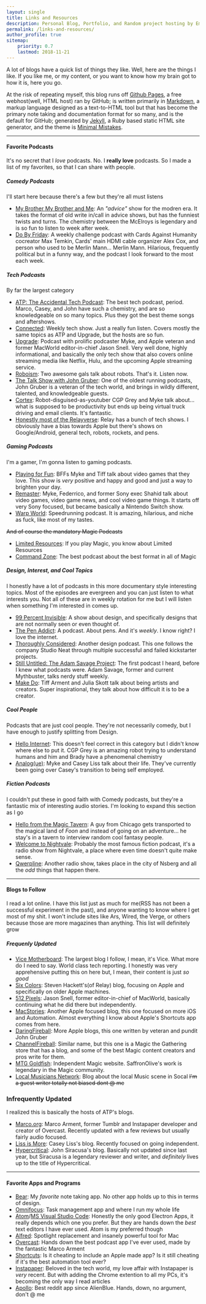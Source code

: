 ```yaml
---
layout: single
title: Links and Resources
description: Personal Blog, Portfolio, and Random project hosting by Emmanuel Medina
permalink: /links-and-resources/
author_profile: true
sitemap:
    priority: 0.7
    lastmod: 2018-11-21
---
```


A lot of blogs have a quick list of things they like. Well, here are the things I like. If you like me, or my content, or you want to know how my brain got to how it is, here you go.

At the risk of repeating myself, this blog runs off [Github Pages](https://pages.github.com), a free webhost(well, HTML host) ran by GitHub; is written primarily in [Markdown](https://daringfireball.net/projects/markdown/), a markup language designed as a text-to-HTML tool but that has become the primary note taking and documentation format for so many, and is the default for GitHub; generated by [Jekyll](https://jekyllrb.com), a Ruby based static HTML site generator, and the theme is [Minimal Mistakes](https://mmistakes.github.io/minimal-mistakes/).

---

#### Favorite Podcasts
It's no secret that I *love* podcasts. No. I **really love** podcasts. So I made a list of my favorites, so that I can share with people.

##### Comedy Podcasts
I'll start here because there's a few but they're all must listens
- [My Brother My Brother and Me](http://www.maximumfun.org/shows/my-brother-my-brother-and-me): An *"advice"* show for the modren era. It takes the format of old write in/call in advice shows, but has the funniest twists and turns. The chemistry between the McElroys is legendary and is so fun to listen to week after week.
- [Do By Friday](http://dobyfriday.com/): A weekly challenge podcast with Cards Against Humanity cocreator Max Temkin, Cards' main HDMI cable organizer Alex Cox, and person who used to be Merlin Mann... Merlin Mann. Hilarious, frequently political but in a funny way, and the podcast I look forward to the most each week.

##### Tech Podcasts
By far the largest category
- [ATP: The Accidental Tech Podcast](http://atp.fm/): The best tech podcast, period. Marco, Casey, and John have such a chemistry, and are so knowledgeable on so many topics. Plus they got the best theme songs and aftershows.
- [Connected](https://www.relay.fm/connected): Weekly tech show. Just a really fun listen. Covers mostly the same topics as ATP and Upgrade, but the hosts are so fun.
- [Upgrade](https://www.relay.fm/upgrade): Podcast with prolific podcaster Myke, and Apple veteran and former MacWorld editor-in-chief Jason Snell. Very well done, highly informational, and basically the only tech show that also covers online streaming media like Netflix, Hulu, and the upcoming Apple streaming service.
- [Roboism](https://www.relay.fm/roboism): Two awesome gals talk about robots. That's it. Listen now.
- [The Talk Show with John Gruber](https://daringfireball.net/thetalkshow/): One of the oldest running podcasts, John Gruber is a veteran of the tech world, and brings in wildly different, talented, and knowledgeable guests.
- [Cortex](https://www.relay.fm/cortex): Robot-disguised-as-youtuber CGP Grey and Myke talk about... what is supposed to be productivity but ends up being virtual truck driving and email clients. It's fantastic.
- [Honestly most of the Relayverse](https://www.relay.fm/shows): Relay has a bunch of tech shows. I obviously have a bias towards Apple but there's shows on Google/Android, general tech, robots, rockets, and pens.

##### Gaming Podcasts
I'm a gamer, I'm gonna listen to gaming podcasts.
- [Playing for Fun](https://www.relay.fm/playingforfun): BFFs Myke and Tiff talk about video games that they love. This show is *very* positive and happy and good and just a way to brighten your day.
- [Remaster](https://www.relay.fm/remaster): Myke, Federrico, and former Sony exec Shahid talk about video games, video game news, and cool video game things. It starts off very Sony focused, but became basically a Nintendo Switch show.
- [Warp World](https://soundcloud.com/warpworld): Speedrunning podcast. It is amazing, hilarious, and niche as fuck, like most of my tastes.

~~And of course the mandatory Magic Podcasts~~
- [Limited Resources](http://lrcast.com/): If you play Magic, you know about Limited Resources
- [Command Zone](http://commandzone.collected.company/): The best podcast about the best format in all of Magic

##### Design, Interest, and Cool Topics
I honestly have a lot of podcasts in this more documentary style interesting topics. Most of the episodes are evergreen and you can just listen to what interests you. Not all of these are in weekly rotation for me but I will listen when something I'm interested in comes up.
- [99 Percent Invisible](https://99percentinvisible.org/): A show about design, and specifically designs that are not normally seen or even thought of.
- [The Pen Addict](https://www.relay.fm/penaddict): A podcast. About pens. And it's *weekly*. I know right? I love the internet.
- [Thoroughly Considered](https://www.relay.fm/tc): Another design podcast. This one follows the company Studio Neat through multiple successful and failed kickstarter projects.
- [Still Untitled: The Adam Savage Project](https://www.tested.com/still-untitled-the-adam-savage-project/): The first podcast I heard, before I knew what podcasts were. Adam Savage, former and current Mythbuster, talks nerdy stuff weekly.
- [Make Do](https://relay.fm/makedo): Tiff Arment and Julia Skott talk about being artists and creators. Super inspirational, they talk about how difficult it is to be a creator.


##### Cool People
Podcasts that are just cool people. They're not necessarily comedy, but I have enough to justify splitting from Design.
- [Hello Internet](http://www.hellointernet.fm/): This doesn't feel correct in this category but I didn't know where else to put it. CGP Grey is an amazing robot trying to understand humans and him and Brady have a phenomenal chemistry
- [Analog(ue)](https://www.relay.fm/analogue): Myke and Casey Liss talk about their life. They've currently been going over Casey's transition to being self employed.

##### Fiction Podcasts
I couldn't put these in good faith with Comedy podcasts, but they're a fantastic mix of interesting audio stories. I'm looking to expand this section as I go
- [Hello from the Magic Tavern](https://hellofromthemagictavern.com/): A guy from Chicago gets transported to the magical land of *Foon* and instead of going on an adventure... he stay's in a tavern to interview random cool fantasy people.
- [Welcome to Nightvale](http://www.welcometonightvale.com/): Probably the most famous fiction podcast, it's a radio show from Nightvale, a place where even time doesn't quite make sense.
- [Qwerpline](https://www.youtube.com/playlist?list=PLV_qemO0oatil7iRtM1JrKybU-VGFa5A7): Another radio show, takes place in the city of Nsberg and all the *odd* things that happen there.

---

#### Blogs to Follow
I read a lot online. I have this list just as much for me(RSS has not been a successful experiment in the past), and anyone wanting to know where I get most of my shit. I won't include sites like Ars, Wired, the Verge, or others because those are more magazines than anything. This list will definitely grow

##### Frequenly Updated
- [Vice Motherboard](motherboard.vice.com): The largest blog I follow, I mean, it's Vice. What more do I need to say. World class tech reporting. I honestly was very apprehensive putting this on here but, I mean, their content is just *so good*
- [Six Colors](https://sixcolors.com/): Steven Hackett's(of Relay) blog, focusing on Apple and specifically on older Apple machines.
- [512 Pixels](https://512pixels.net/): Jason Snell, former editor-in-chief of MacWorld, basically continuing what he did there but independently.
- [MacStories](https://www.macstories.net/): Another Apple focused blog, this one focused on more iOS and Automation. Almost everything I know about Apple's Shortcuts app comes from here.
- [DaringFireball](https://daringfireball.net/): More Apple blogs, this one written by veteran and pundit John Gruber
- [ChannelFireball](https://www.channelfireball.com/articles/): Similar name, but this one is a Magic the Gathering store that has a blog, and some of the best Magic content creators and pros write for them.
- [MTG Goldfish](https://www.mtggoldfish.com/articles): Independent Magic website. SaffronOlive's work is legendary in the Magic community.
- [Local Musicians Network](https://localmusicnet.wordpress.com/): Blog about the local Music scene in Socal ~~I'm a guest writer totally not biased dont @ me~~

### Infrequently Updated
I realized this is basically the hosts of ATP's blogs.
- [Marco.org](https://marco.org/): Marco Arment, former Tumblr and Instapaper developer and creator of Overcast. Recently updated with a few reviews but usually fairly audio focused.
- [Liss is More](https://www.caseyliss.com/): Casey Liss's blog. Recently focused on going independent.
- [Hypercritical](http://hypercritical.co/): John Siracusa's blog. Basically not updated since last year, but Siracusa is a legendary reviewer and writer, and *definitely* lives up to the title of Hypercritical.

---

#### Favorite Apps and Programs

- [Bear](https://bear.app): My *favorite* note taking app. No other app holds up to this in terms of design.
- [Omnifocus](https://www.omnigroup.com/omnifocus/): Task management app and where I run my whole life
- [Atom](https://atom.io/)/[MS Visual Studio Code](https://code.visualstudio.com/): Honestly the only good Electron Apps, it really depends which one you prefer. But they are hands down the *best* text editors I have ever used. Atom is my preferred though
- [Alfred](https://www.alfredapp.com/): Spotlight replacement and insanely powerful tool for Mac
- [Overcast](https://overcast.fm/): Hands down the best podcast app I've ever used, made by the fantastic Marco Arment
- [Shortcuts](https://itunes.apple.com/us/app/shortcuts/id915249334?mt=8): Is it cheating to include an Apple made app? Is it still cheating if it's the best automation tool ever?
- [Instapaper](https://www.instapaper.com/): Beloved in the tech world, my love affair with Instapaper is *very* recent. But with adding the Chrome extention to all my PCs, it's becoming the only way I read articles
- [Apollo](https://apolloapp.io/): Best reddit app since AlienBlue. Hands, down, no argument, don't @ me
